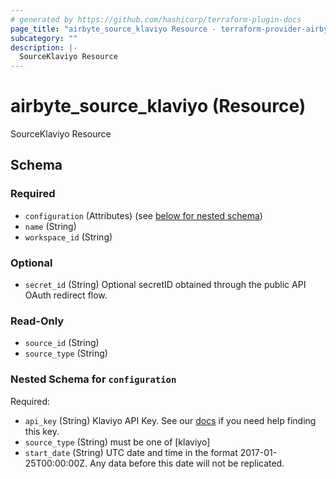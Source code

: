 ```yaml
---
# generated by https://github.com/hashicorp/terraform-plugin-docs
page_title: "airbyte_source_klaviyo Resource - terraform-provider-airbyte"
subcategory: ""
description: |-
  SourceKlaviyo Resource
---
```


# airbyte_source_klaviyo (Resource)

SourceKlaviyo Resource



<!-- schema generated by tfplugindocs -->
## Schema

### Required

- `configuration` (Attributes) (see [below for nested schema](#nestedatt--configuration))
- `name` (String)
- `workspace_id` (String)

### Optional

- `secret_id` (String) Optional secretID obtained through the public API OAuth redirect flow.

### Read-Only

- `source_id` (String)
- `source_type` (String)

<a id="nestedatt--configuration"></a>
### Nested Schema for `configuration`

Required:

- `api_key` (String) Klaviyo API Key. See our <a href="https://docs.airbyte.com/integrations/sources/klaviyo">docs</a> if you need help finding this key.
- `source_type` (String) must be one of [klaviyo]
- `start_date` (String) UTC date and time in the format 2017-01-25T00:00:00Z. Any data before this date will not be replicated.


